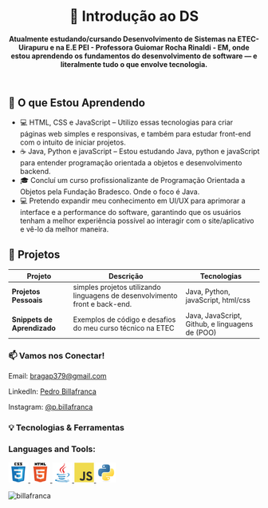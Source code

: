 <!DOCTYPE html>
<html lang="pt">
<head>
  <meta charset="UTF-8">
  <meta name="viewport" content="width=device-width, initial-scale=1.0">
  
</head>
<body>

<header>
  <h1>🚀 Introdução ao DS</h1>
   <h4>Atualmente estudando/cursando Desenvolvimento de Sistemas na ETEC-Uirapuru e na E.E PEI - Professora Guiomar Rocha Rinaldi - EM, onde estou aprendendo os fundamentos do desenvolvimento de software — e literalmente tudo o que envolve tecnologia.</h4>
</header>

<section>
  <h2>🧠 O que Estou Aprendendo</h2>
  <ul>
    <li>💻 HTML, CSS e JavaScript – Utilizo essas tecnologias para criar páginas web simples e responsivas, e também para estudar front-end com o intuito de iniciar projetos.</li>
    <li>☕ Java, Python e javaScript – Estou estudando Java, python e javaScript para entender programação orientada a objetos e desenvolvimento backend.</li>
    <li>🎓 Concluí um curso profissionalizante de Programação Orientada a Objetos pela Fundação Bradesco. Onde o foco é Java.</li>
    <li>💻 Pretendo expandir meu conhecimento em UI/UX para aprimorar a interface e a performance do software, garantindo que os usuários tenham a melhor experiência possível ao interagir com o site/aplicativo e vê-lo da melhor maneira.</li>
  </ul>
</section>

<section class="projects">
  <h2>📁 Projetos</h2>
  <table>
    <thead>
      <tr>
        <th>Projeto</th>
        <th>Descrição</th>
        <th>Tecnologias</th>
      </tr>
    </thead>
    <tbody>
      <tr>
      </tr>
      <tr>
        <td><strong>Projetos Pessoais</strong></td>
        <td>simples projetos utilizando linguagens de desenvolvimento front e back-end. </td>
        <td>Java, Python, javaScript, html/css</td>
      </tr>
      <tr>
        <td><strong>Snippets de Aprendizado</strong></td>
        <td>Exemplos de código e desafios do meu curso técnico na ETEC</td>
        <td>Java, JavaScript, Github, e linguagens de (POO)</td>
      </tr>
    </tbody>
  </table>
</section>

<section>
  <h3>📫 Vamos nos Conectar!</h3>
  <div class="contact-info">
    <p>Email: <a href="mailto:bragap379@gmail.com">bragap379@gmail.com</a></p>
    <p>LinkedIn: <a href="https://www.linkedin.com/in/pedro-billafranca" target="_blank">Pedro Billafranca</a></p>
    <p>Instagram: <a href="https://instagram.com/p.billafranca" target="_blank">@p.billafranca</a></p>
  </div>
</section>

<section class="technologies">
  <h3>💡 Tecnologias & Ferramentas</h3>
<h3 align="left">Languages and Tools:</h3>
<p align="left"> <a href="https://www.w3schools.com/css/" target="_blank" rel="noreferrer"> <img src="https://raw.githubusercontent.com/devicons/devicon/master/icons/css3/css3-original-wordmark.svg" alt="css3" width="40" height="40"/> </a> <a href="https://www.w3.org/html/" target="_blank" rel="noreferrer"> <img src="https://raw.githubusercontent.com/devicons/devicon/master/icons/html5/html5-original-wordmark.svg" alt="html5" width="40" height="40"/> </a> <a href="https://www.java.com" target="_blank" rel="noreferrer"> <img src="https://raw.githubusercontent.com/devicons/devicon/master/icons/java/java-original.svg" alt="java" width="40" height="40"/> </a> <a href="https://developer.mozilla.org/en-US/docs/Web/JavaScript" target="_blank" rel="noreferrer"> <img src="https://raw.githubusercontent.com/devicons/devicon/master/icons/javascript/javascript-original.svg" alt="javascript" width="40" height="40"/> </a> <a href="https://www.python.org" target="_blank" rel="noreferrer"> <img src="https://raw.githubusercontent.com/devicons/devicon/master/icons/python/python-original.svg" alt="python" width="40" height="40"/> </a> </p>

<p><img align="center" src="https://github-readme-stats.vercel.app/api/top-langs?username=billafranca&show_icons=true&theme=dark&locale=en&layout=compact" alt="billafranca" /></p>


